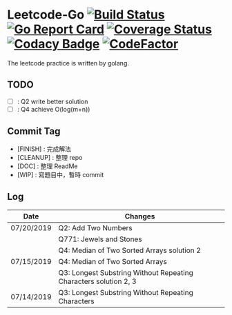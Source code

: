 # Leetcode-Go [![Build Status](https://travis-ci.org/YangChinFu/leetcode-go.svg?branch=master)](https://travis-ci.org/YangChinFu/leetcode-go) [![Go Report Card](https://goreportcard.com/badge/github.com/YangChinFu/leetcode-go)](https://goreportcard.com/report/github.com/YangChinFu/leetcode-go) [![Coverage Status](https://coveralls.io/repos/github/YangChinFu/leetcode-go/badge.svg)](https://coveralls.io/github/YangChinFu/leetcode-go) [![Codacy Badge](https://api.codacy.com/project/badge/Grade/942a7dc2122841a391708964badbc969)](https://www.codacy.com/app/YangChinFu/leetcode-go?utm_source=github.com&utm_medium=referral&utm_content=YangChinFu/leetcode-go&utm_campaign=Badge_Grade) [![CodeFactor](https://www.codefactor.io/repository/github/yangchinfu/leetcode-go/badge)](https://www.codefactor.io/repository/github/yangchinfu/leetcode-go)

The leetcode practice is written by golang.

## TODO

- [ ] : Q2 write better solution
- [ ] : Q4 achieve O(log(m+n))

## Commit Tag

- [FINISH] : 完成解法
- [CLEANUP] : 整理 repo
- [DOC] : 整理 ReadMe
- [WIP] : 寫題目中，暫時 commit

## Log

|   Date   | Changes |
|----------|----------------------------|
|07/20/2019| Q2: Add Two Numbers|
|          | Q771: Jewels and Stones|
|          | Q4: Median of Two Sorted Arrays solution 2|
|07/15/2019| Q4: Median of Two Sorted Arrays|
|          | Q3: Longest Substring Without Repeating Characters solution 2, 3|
|07/14/2019| Q3: Longest Substring Without Repeating Characters|
